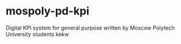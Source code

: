# mospoly-pd-kpi
Digital KPI system for general purpose written by Moscow Polytech University students
kekw
